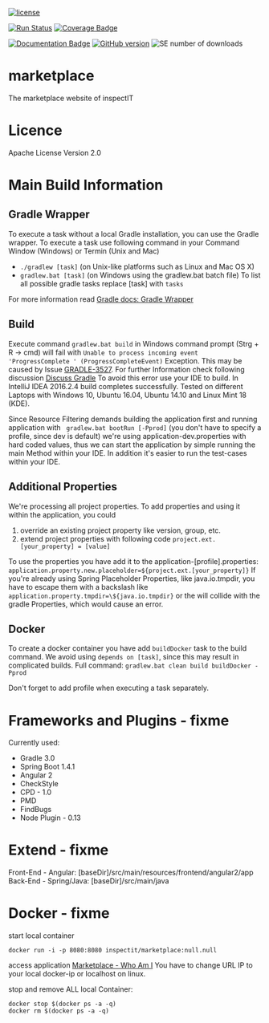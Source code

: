 [![license](https://img.shields.io/badge/License-Apache%20v2-brightgreen.svg)](https://github.com/inspectIT/marketplace/blob/master/LICENSE)

[![Run Status](https://api.shippable.com/projects/57bfdf1d2345db10004fe95a/badge?branch=master)](https://app.shippable.com/projects/57bfdf1d2345db10004fe95a)  [![Coverage Badge](https://api.shippable.com/projects/57bfdf1d2345db10004fe95a/coverageBadge?branch=master)](https://app.shippable.com/projects/57bfdf1d2345db10004fe95a) 

[![Documentation Badge](http://inch-ci.org/github/inspectIT/marketplace.svg?branch=master)](http://inch-ci.org/github/inspectIT/marketplace/history?branch=master) [![GitHub version](https://img.shields.io/github/release/inspectIT/marketplace.svg)](https://github.com/inspectIT/marketplace) ![SE number of downloads](https://img.shields.io/github/downloads/inspectIT/marketplace/latest/total.svg)

# marketplace
The marketplace website of inspectIT

# Licence
Apache License Version 2.0

# Main Build Information
## Gradle Wrapper
To execute a task without a local Gradle installation, you can use the Gradle wrapper. To execute a task use following command in your Command Window (Windows) or Termin (Unix and Mac)
- ``` ./gradlew [task] ``` (on Unix-like platforms such as Linux and Mac OS X)
- ``` gradlew.bat [task] ``` (on Windows using the gradlew.bat batch file)
To list all possible gradle tasks replace \[task\] with ``` tasks ``` 

For more information read [Gradle docs: Gradle Wrapper](https://docs.gradle.org/3.0/userguide/gradle_wrapper.html)

## Build
Execute command ``` gradlew.bat build ``` in Windows command prompt (Strg + R -> cmd) will fail with ``` Unable to process incoming event 'ProgressComplete ' (ProgressCompleteEvent) ``` Exception. This may be caused by Issue [GRADLE-3527](https://issues.gradle.org/browse/GRADLE-3527). For further Information check following discussion [Discuss Gradle](https://discuss.gradle.org/t/build-fails-with-unable-to-process-incoming-event-progresscomplete-progresscompleteevent/18434/17) 
To avoid this error use your IDE to build.
In IntelliJ IDEA 2016.2.4 build completes successfully. Tested on different Laptops with Windows 10, Ubuntu 16.04, Ubuntu 14.10 and Linux Mint 18 (KDE). 

Since Resource Filtering demands building the application first and running application with ``` gradlew.bat bootRun [-Pprod]``` (you don't have to specify a profile, since dev is default) we're using application-dev.properties with hard coded values, thus we can start the application by simple running the main Method within your IDE. In addition it's easier to run the test-cases within your IDE.

## Additional Properties
We're processing all project properties. To add properties and using it within the application, you could
1. override an existing project property like version, group, etc. 
2. extend project properties with following code ``` project.ext.[your_property] = [value] ```

To use the properties you have add it to the application-[profile].properties: ``` application.property.new.placeholder=${project.ext.[your_property]} ```
If you're already using Spring Placeholder Properties, like java.io.tmpdir, you have to escape them with a backslash like ``` application.property.tmpdir=\${java.io.tmpdir} ``` or the will collide with the gradle Properties, which would cause an error.

## Docker
To create a docker container you have add ``` buildDocker ``` task to the build command. We avoid using ``` depends on [task] ```, since this may result in complicated builds.
Full command: ``` gradlew.bat clean build buildDocker -Pprod ```

Don't forget to add profile when executing a task separately.

# Frameworks and Plugins - fixme
Currently used:
- Gradle 3.0
- Spring Boot 1.4.1
- Angular 2
- CheckStyle
- CPD - 1.0
- PMD
- FindBugs
- Node Plugin - 0.13

# Extend - fixme
Front-End - Angular: [baseDir]/src/main/resources/frontend/angular2/app
Back-End - Spring/Java: [baseDir]/src/main/java


# Docker - fixme
start local container 
````
docker run -i -p 8080:8080 inspectit/marketplace:null.null
````
access application [Marketplace - Who Am I](http://192.168.99.100:8080/marketplace/whoami) You have to change URL IP to your local docker-ip or localhost on linux.

stop and remove ALL local Container:
````
docker stop $(docker ps -a -q)
docker rm $(docker ps -a -q)
````

